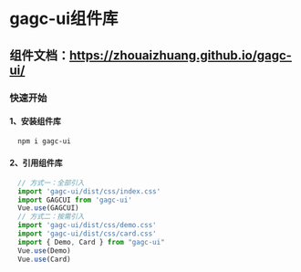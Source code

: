 # gagc-ui组件库
## 组件文档：https://zhouaizhuang.github.io/gagc-ui/
### 快速开始

#### 1、安装组件库
```bash
  npm i gagc-ui
```
#### 2、引用组件库
```javascript
  // 方式一：全部引入
  import 'gagc-ui/dist/css/index.css'
  import GAGCUI from 'gagc-ui'
  Vue.use(GAGCUI)
  // 方式二：按需引入
  import 'gagc-ui/dist/css/demo.css'
  import 'gagc-ui/dist/css/card.css'
  import { Demo, Card } from "gagc-ui"
  Vue.use(Demo)
  Vue.use(Card)
```

